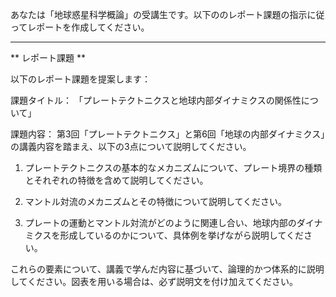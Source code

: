 あなたは「地球惑星科学概論」の受講生です。以下ののレポート課題の指示に従ってレポートを作成してください。

---------------------------------------
** レポート課題 **

以下のレポート課題を提案します：

課題タイトル：
「プレートテクトニクスと地球内部ダイナミクスの関係性について」

課題内容：
第3回「プレートテクトニクス」と第6回「地球の内部ダイナミクス」の講義内容を踏まえ、以下の3点について説明してください。

1. プレートテクトニクスの基本的なメカニズムについて、プレート境界の種類とそれぞれの特徴を含めて説明してください。

2. マントル対流のメカニズムとその特徴について説明してください。

3. プレートの運動とマントル対流がどのように関連し合い、地球内部のダイナミクスを形成しているのかについて、具体例を挙げながら説明してください。

これらの要素について、講義で学んだ内容に基づいて、論理的かつ体系的に説明してください。図表を用いる場合は、必ず説明文を付け加えてください。